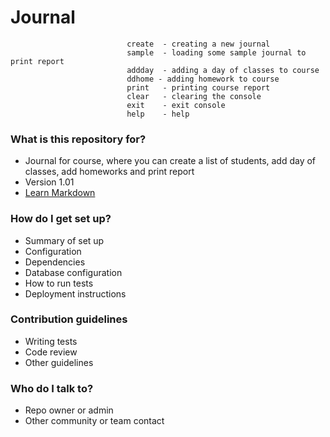 # Journal #
                              create  - creating a new journal
                              sample  - loading some sample journal to print report
                              addday  - adding a day of classes to course
                              ddhome - adding homework to course
                              print   - printing course report
                              clear   - clearing the console
                              exit    - exit console
                              help    - help

### What is this repository for? ###

* Journal for course, where you can create a list of students, add day of classes, add homeworks and print report
* Version 1.01
* [Learn Markdown](https://bitbucket.org/tutorials/markdowndemo)

### How do I get set up? ###

* Summary of set up
* Configuration
* Dependencies
* Database configuration
* How to run tests
* Deployment instructions

### Contribution guidelines ###

* Writing tests
* Code review
* Other guidelines

### Who do I talk to? ###

* Repo owner or admin
* Other community or team contact